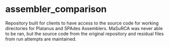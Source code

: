# assembler_comparison
Repository built for clients to have access to the source code for working directories for Platanus and SPAdes Assemblers. MaSuRCA was never able to be ran, but the source code from the original repository and residual files from run attempts are maintained.
